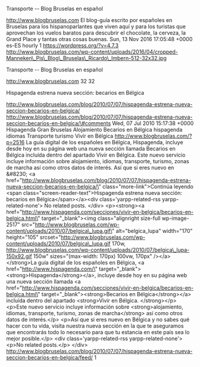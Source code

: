 Transporte -- Blog Bruselas en español

http://www.blogbruselas.com El blog-guía escrito por españoles en
Bruselas para los hispanoparlantes que viven aquí y para los turistas
que aprovechan los vuelos baratos para descubrir el chocolate, la
cerveza, la Grand Place y tantas otras cosas buenas. Sun, 13 Nov 2016
17:05:48 +0000 es-ES hourly 1 https://wordpress.org/?v=4.7.3
http://www.blogbruselas.com/wp-content/uploads/2016/04/cropped-Manneken\_Pis\_Blog\_Bruselas\_Ricardo\_Imbern-512-32x32.jpg

Transporte -- Blog Bruselas en español

http://www.blogbruselas.com 32 32

Hispagenda estrena nueva sección: becarios en Bélgica

http://www.blogbruselas.com/blog/2010/07/07/hispagenda-estrena-nueva-seccion-becarios-en-belgica/
http://www.blogbruselas.com/blog/2010/07/07/hispagenda-estrena-nueva-seccion-becarios-en-belgica/\#comments
Wed, 07 Jul 2010 15:17:38 +0000 Hispagenda Gran Bruselas Alojamiento
Becarios en Bélgica hispagenda idiomas Transporte turismo Vivir en
Bélgica http://www.blogbruselas.com/?p=2516 La guía digital de los
españoles en Bélgica, Hispagenda, incluye desde hoy en su página web una
nueva sección llamada Becarios en Bélgica incluída dentro del apartado
Vivir en Bélgica. Este nuevo servicio incluye información sobre
alojamiento, idiomas, transporte, turismo, zonas de marcha así como
otros datos de interés. Así que si eres nuevo en &\#8230; \<a
href=\"http://www.blogbruselas.com/blog/2010/07/07/hispagenda-estrena-nueva-seccion-becarios-en-belgica/\"
class=\"more-link\"\>Continúa leyendo \<span
class=\"screen-reader-text\"\>Hispagenda estrena nueva sección: becarios
en Bélgica\</span\>\</a\>\<div class=\'yarpp-related-rss
yarpp-related-none\'\> No related posts. \</div\> \<p\>\<strong\>\<a
href=\"http://www.hispagenda.com/secciones/vivir-en-belgica/becarios-en-belgica.html\"
target=\"\_blank\"\>\<img class=\"alignright size-full wp-image-2517\"
src=\"http://www.blogbruselas.com/wp-content/uploads/2010/07/belgica\_lupa.gif\"
alt=\"belgica\_lupa\" width=\"170\" height=\"105\"
srcset=\"http://www.blogbruselas.com/wp-content/uploads/2010/07/belgica\_lupa.gif
170w,
http://www.blogbruselas.com/wp-content/uploads/2010/07/belgica\_lupa-150x92.gif
150w\" sizes=\"(max-width: 170px) 100vw, 170px\" /\>\</a\>\</strong\>La
guía digital de los españoles en Bélgica, \<a
href=\"http://www.hispagenda.com/\"
target=\"\_blank\"\>\<strong\>Hispagenda\</strong\>\</a\>, incluye desde
hoy en su página web una nueva sección llamada \<a
href=\"http://www.hispagenda.com/secciones/vivir-en-belgica/becarios-en-belgica.html\"
target=\"\_blank\"\>\<strong\>Becarios en Bélgica\</strong\>\</a\>
incluída dentro del apartado \<strong\>Vivir en Bélgica.
\</strong\>\</p\> \<p\>Este nuevo servicio incluye información sobre
\<strong\>alojamiento, idiomas, transporte, turismo, zonas de
marcha\</strong\> así como otros datos de interés.\</p\> \<p\>Así que si
eres nuevo en Bélgica y no sabes qué hacer con tu vida, visita nuestra
nueva sección en la que te aseguramos que encontrarás todo lo necesario
para que tu estancia en este país sea lo mejor posible.\</p\> \<div
class=\'yarpp-related-rss yarpp-related-none\'\> \<p\>No related
posts.\</p\> \</div\>
http://www.blogbruselas.com/blog/2010/07/07/hispagenda-estrena-nueva-seccion-becarios-en-belgica/feed/
1
